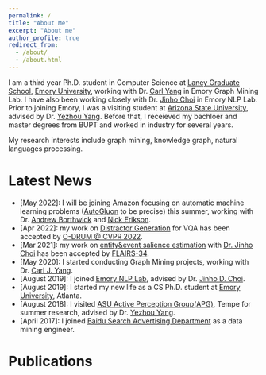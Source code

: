 ```yaml
---
permalink: /
title: "About Me"
excerpt: "About me"
author_profile: true
redirect_from: 
  - /about/
  - /about.html
---
```


I am a third year Ph.D. student in Computer Science at [Laney Graduate School](http://www.graduateschool.emory.edu/), [Emory University](http://www.emory.edu/home/index.html), working with Dr. [Carl Yang](http://www.cs.emory.edu/~jyang71/) in Emory Graph Mining Lab. I have also been working closely with Dr. [Jinho Choi](http://www.mathcs.emory.edu/~choi/home.html) in Emory NLP Lab.  
Prior to joining Emory, I was a visiting student at [Arizona State University](https://www.asu.edu/), advised by Dr. [Yezhou Yang](https://isearch.asu.edu/profile/3020558). Before that, I receieved my bachloer and master degrees from BUPT and worked in industry for several years.

My research interests include graph mining, knowledge graph, natural languages processing.


Latest News
======

- \[May 2022\]: I will be joining Amazon focusing on automatic machine learning problems ([AutoGluon](https://auto.gluon.ai/) to be precise) this summer, working with Dr. [Andrew Borthwick](https://www.linkedin.com/in/borthwickandrew/) and [Nick Erikson](https://www.linkedin.com/in/nickericksoncs).
- \[Apr 2022\]: my work on [Distractor Generation](https://openaccess.thecvf.com/content/CVPR2022W/ODRUM/papers/Lu_Good_Better_Best_Textual_Distractors_Generation_for_Multiple-Choice_Visual_Question_CVPRW_2022_paper.pdf) for VQA has been accepted by [O-DRUM @ CVPR 2022](https://asu-apg.github.io/odrum/).
- \[Mar 2021\]: my work on [entity&event salience estimation](https://journals.flvc.org/FLAIRS/article/view/128482) with [Dr. Jinho Choi](http://www.mathcs.emory.edu/~choi/home.html) has been accepted by [FLAIRS-34](https://www.flairs-34.info/).
- \[May 2020\]: I started conducting Graph Mining projects, working with Dr. [Carl J. Yang](http://jiyang3.web.engr.illinois.edu/).
- \[August 2019\]: I joined [Emory NLP Lab](http://nlp.cs.emory.edu/home.html), advised by Dr. [Jinho D. Choi](http://www.mathcs.emory.edu/~choi/home.html).
- \[August 2019\]: I started my new life as a CS Ph.D. student at [Emory University](http://cs.emory.edu/home/), Atlanta.
- \[August 2018\]: I visited [ASU Active Perception Group(APG)](https://yezhouyang.engineering.asu.edu/), Tempe for summer research, advised by Dr. [Yezhou Yang](https://isearch.asu.edu/profile/3020558).
- \[April 2017\]: I joined [Baidu Search Advertising Department](http://e.baidu.com/product/ads-search) as a data mining engineer.


Publications
======
<!-- Mantained by BibBase -->
<script src="https://bibbase.org/show?bib=https%3A%2F%2Fraw.githubusercontent.com%2Flujiaying%2Flujiaying.github.io%2Fmaster%2Ffiles%2Fmypubs.bib&theme=side&commas=false&fullnames=1&jsonp=1"></script>
